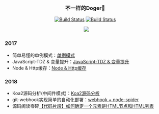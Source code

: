<h3 align="center">不一样的Doger🐶</h3>

<p align="center">
   <a href=""><img id="like" src="https://img.shields.io/badge/掘金-755喜欢-blue.svg" alt="Build Status"></a>
   <a href=""><img id="read" src="https://img.shields.io/badge/掘金-1.93k阅读-blue.svg" alt="Build Status"></a>
  </p>
 <p align="center">
   <img id="pic" src="https://user-images.githubusercontent.com/25033420/40115981-cfdc725e-5944-11e8-967e-512b6ac2f92a.png">
 </p>
  
### 2017
  
 - 简单易懂的单例模式：[单例模式](https://juejin.im/post/5920fe8844d904006cc24e1f)
 - JavaScript-TDZ & 变量提升：[JavaScript-TDZ & 变量提升](https://github.com/renjie1996/Doger-FrontEnd-Blog/issues/1)
 - Node & Http缓存：[Node & Http缓存](https://github.com/renjie1996/Doger-FrontEnd-Blog/issues/2)

### 2018
 - Koa2源码分析(中间件模式)：[Koa2源码分析](https://github.com/renjie1996/Doger-FrontEnd-Blog/issues/6)
 - git-webhook实现简单的自动化部署：[webhook + node-spider](https://github.com/renjie1996/node-acfun-spider)
 - 源码阅读零碎[【代码片段】如何确定一个元素是HTML节点和HTML列表](https://github.com/renjie1996/Doger-FrontEnd-Blog/issues/8)
